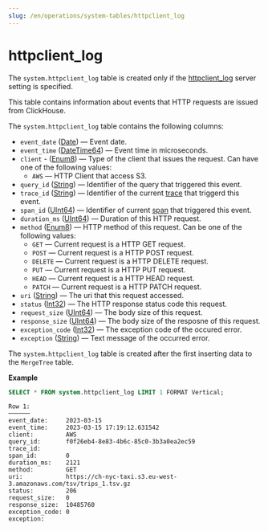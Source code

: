 ```yaml
---
slug: /en/operations/system-tables/httpclient_log
---
```

# httpclient_log

The `system.httpclient_log` table is created only if the [httpclient_log](../../operations/server-configuration-parameters/settings.md#server_configuration_parameters-part-log) server setting is specified.

This table contains information about events that HTTP requests are issued from ClickHouse.

The `system.httpclient_log` table contains the following columns:

-   `event_date` ([Date](../../sql-reference/data-types/date.md)) — Event date.
-   `event_time` ([DateTime64](../../sql-reference/data-types/datetime.md)) — Event time in microseconds.
-   `client` - ([Enum8](../../sql-reference/data-types/enum.md)) — Type of the client that issues the request. Can have one of the following values:
    -   `AWS` — HTTP Client that access S3.
-   `query_id` ([String](../../sql-reference/data-types/string.md)) — Identifier of the query that triggered this event.
-   `trace_id` ([String](../../sql-reference/data-types/string.md)) — Identifier of the current [trace](opentelemetry_span_log.md) that triggerd this event.
-   `span_id` ([UInt64](../../sql-reference/data-types/string.md)) — Identifier of current [span](opentelemetry_span_log.md) that triggered this event.
-   `duration_ms` ([UInt64](../../sql-reference/data-types/int-uint.md)) — Duration of this HTTP request.
-   `method` ([Enum8](../../sql-reference/data-types/string.md)) — HTTP method of this request. Can be one of the following values:
    -   `GET` — Current request is a HTTP GET request.
    -   `POST` — Current request is a HTTP POST request.
    -   `DELETE` — Current request is a HTTP DELETE request.
    -   `PUT` — Current request is a HTTP PUT request.
    -   `HEAD` — Current request is a HTTP HEAD request.
    -   `PATCH` — Current request is a HTTP PATCH request.
-   `uri` ([String](../../sql-reference/data-types/string.md)) — The uri that this request accessed.
-   `status` ([Int32](../../sql-reference/data-types/int-uint.md)) — The HTTP response status code this request.
-   `request_size` ([UInt64](../../sql-reference/data-types/int-uint.md)) — The body size of this request.
-   `response_size` ([UInt64](../../sql-reference/data-types/int-uint.md)) — The body size of the resposne of this request.
-   `exception_code` ([Int32](../../sql-reference/data-types/int-uint.md)) — The exception code of the occured error.
-   `exception` ([String](../../sql-reference/data-types/string.md)) — Text message of the occurred error.

The `system.httpclient_log` table is created after the first inserting data to the `MergeTree` table.

**Example**

``` sql
SELECT * FROM system.httpclient_log LIMIT 1 FORMAT Vertical;
```

``` text
Row 1:
──────
event_date:     2023-03-15
event_time:     2023-03-15 17:19:12.631542
client:         AWS
query_id:       f0f26eb4-8e83-4b6c-85c0-3b3a0ea2ec59
trace_id:
span_id:        0
duration_ms:    2121
method:         GET
uri:            https://ch-nyc-taxi.s3.eu-west-3.amazonaws.com/tsv/trips_1.tsv.gz
status:         206
request_size:   0
response_size:  10485760
exception_code: 0
exception:
```
